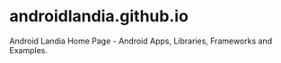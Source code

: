 androidlandia.github.io
=======================

Android Landia Home Page - Android Apps, Libraries, Frameworks and Examples.
